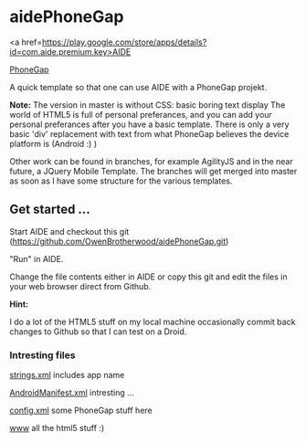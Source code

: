 <h1>aidePhoneGap</h1>

<a href=https://play.google.com/store/apps/details?id=com.aide.premium.key>AIDE</a>

<a href=http://phonegap.com>PhoneGap</a>

A quick template so that one can use AIDE with a PhoneGap projekt.

<b>Note:</b>
The version in master is without CSS: basic boring text display
The world of HTML5 is full of personal preferances, and you can add your personal preferances after you have a basic template.
There is only a very basic 'div' replacement with text from what PhoneGap believes the device platform is (Android :) )

Other work can be found in branches, for example AgilityJS and in the near future, a JQuery Mobile Template. The branches will get merged into master as soon as I have some structure for the various templates.


<h2>Get started ...</h2>

Start AIDE and checkout this git (https://github.com/OwenBrotherwood/aidePhoneGap.git)

"Run" in AIDE.

Change the file contents either in AIDE or copy this git and edit the files in your web browser direct from Github.

<b>Hint:</b>

I do a lot of the HTML5 stuff on my local machine occasionally commit back changes to Github so that I can test on a Droid.


<h3>Intresting files</h3>

<a href=aidePhoneGap/res/values/strings.xml>strings.xml</a> includes app name

<a href=aidePhoneGap/AndroidManifest.xml>AndroidManifest.xml</a> intresting ...

<a href=aidePhoneGap/res/xml/config.xml>config.xml</a> some PhoneGap stuff here

<a href=aidePhoneGap/assets/www>www</a> all the html5 stuff :)
